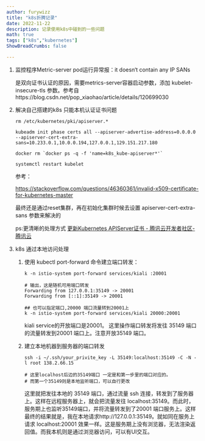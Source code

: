 ```yaml
---
author: furywizz
title: "k8s折腾记录"
date: 2022-11-22
description: 记录使用k8s中碰到的一些问题
math: true
tags: ["k8s","kubernetes"]
ShowBreadCrumbs: false

---
```


1. 监控程序Metric-server pod运行异常报：it doesn‘t contain any IP SANs
   
   是双向证书认证的原因，需要metrics-server容器启动参数，添加 kubelet-insecure-tls 参数。参考自https://blog.csdn.net/pop_xiaohao/article/details/120699030

2. 解决自己搭建的k8s 只能本机认证证书问题
   
   ```shell
   rm /etc/kubernetes/pki/apiserver.*
   
   kubeadm init phase certs all --apiserver-advertise-address=0.0.0.0 --apiserver-cert-extra-sans=10.233.0.1,10.0.0.194,127.0.0.1,129.151.217.180
   
   docker rm `docker ps -q -f 'name=k8s_kube-apiserver*'`
   
   systemctl restart kubelet
   ```
   
   参考：
   
   https://stackoverflow.com/questions/46360361/invalid-x509-certificate-for-kubernetes-master
   
   最终还是通过reset集群，再在初始化集群时候去设置  apiserver-cert-extra-sans 参数来解决的
   
   ps:更清晰的处理方式
   [更新Kubernetes APIServer证书 - 腾讯云开发者社区-腾讯云](https://cloud.tencent.com/developer/article/1692388)


3. k8s 通过本地访问处理
   
   1. 使用 kubectl port-forward 命令建立端口转发：
      
      ```shell
      k -n istio-system port-forward services/kiali :20001
      
      # 输出，这是随机可用端口转发
      Forwarding from 127.0.0.1:35149 -> 20001
      Forwarding from [::1]:35149 -> 20001
      
      ## 也可以指定端口,20000 端口流量转到20001上
      k -n istio-system port-forward services/kiali 20000:20001
      ```
      
      kiali service的开放端口是20001。 这里操作端口转发将发往 35149 端口的流量转发到20001 端口上。注意开放35149 端口。
      

   2. 建立本地机器到服务器的端口转发
      
      ```shell
      ssh -i ~/.ssh/your_privite_key -L 35149:localhost:35149 -C -N -l root 138.2.66.15
      
      # 这里localhost后边的35149端口 一定是和第一步里的端口对应的。
      # 而第一个35149则是本地监听端口，可以自行更改
      ```
      
      这里就把发往本地的 35149 端口，通过流量 ssh 连接，转发到了服务器上。这样在远程服务器上，就会把流量发往 localhost:35149。而此时，服务期上也监听35149端口，并将流量转发到了20001 端口服务上。这样最终的结果就是，我在本地请求http://127.0.0.1:35149。就如同在服务上请求 localhost:20001 效果一样。这是服务期上没有浏览器，无法渲染返回值。而我本机则是通过浏览器访问，可以有UI交互。